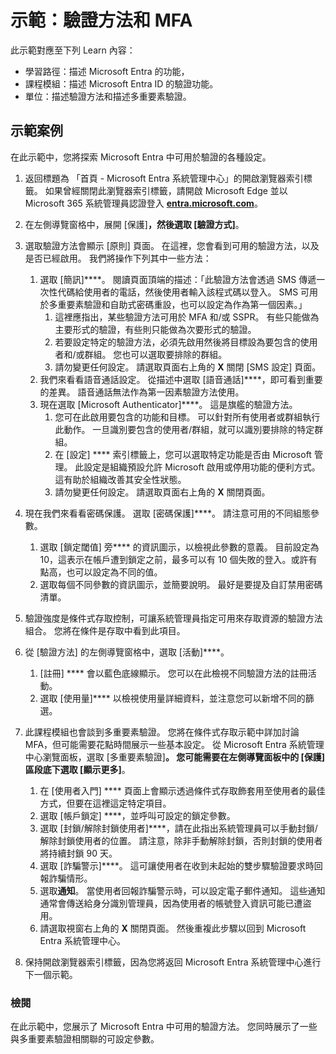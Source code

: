 <!---
---
示範：標題：「探索 Microsoft Entra ID 使用者設定」學習路徑/課程模組/單元：「學習路徑：描述 Microsoft Entra 的功能；課程模組 2：描述 Microsoft Entra ID 的功能和識別類型；單元 3：描述驗證方式和單元 4：描述多重要素驗證」
---
--->

# 示範：驗證方法和 MFA

此示範對應至下列 Learn 內容：

- 學習路徑：描述 Microsoft Entra 的功能，
- 課程模組：描述 Microsoft Entra ID 的驗證功能。
- 單位：描述驗證方法和描述多重要素驗證。

## 示範案例

在此示範中，您將探索 Microsoft Entra 中可用於驗證的各種設定。

1. 返回標題為 「首頁 - Microsoft Entra 系統管理中心」的開啟瀏覽器索引標籤。  如果曾經關閉此瀏覽器索引標籤，請開啟 Microsoft Edge 並以 Microsoft 365 系統管理員認證登入 **[entra.microsoft.com](https://entra.microsoft.com)**。

1. 在左側導覽窗格中，展開 [保護]****，然後選取 [驗證方式]****。

1. 選取驗證方法會顯示 [原則] 頁面。  在這裡，您會看到可用的驗證方法，以及是否已經啟用。  我們將操作下列其中一些方法：  
    1. 選取 [簡訊]****。  閱讀頁面頂端的描述：「此驗證方法會透過 SMS 傳遞一次性代碼給使用者的電話，然後使用者輸入該程式碼以登入。 SMS 可用於多重要素驗證和自助式密碼重設，也可以設定為作為第一個因素。」
        1. 這裡應指出，某些驗證方法可用於 MFA 和/或 SSPR。  有些只能做為主要形式的驗證，有些則只能做為次要形式的驗證。
        1. 若要設定特定的驗證方法，必須先啟用然後將目標設為要包含的使用者和/或群組。  您也可以選取要排除的群組。
        1. 請勿變更任何設定。  請選取頁面右上角的 **X** 關閉 [SMS 設定] 頁面。  
    1. 我們來看看語音通話設定。  從描述中選取 [語音通話]****，即可看到重要的差異。  語音通話無法作為第一因素驗證方法使用。
    1. 現在選取 [Microsoft Authenticator]****。  這是旗艦的驗證方法。  
        1. 您可在此啟用要包含的功能和目標。  可以針對所有使用者或群組執行此動作。 一旦識別要包含的使用者/群組，就可以識別要排除的特定群組。  
        1. 在 [設定] **** 索引標籤上，您可以選取特定功能是否由 Microsoft 管理。 此設定是組織預設允許 Microsoft 啟用或停用功能的便利方式。 這有助於組織改善其安全性狀態。
        1. 請勿變更任何設定。 請選取頁面右上角的 **X** 關閉頁面。
 
1. 現在我們來看看密碼保護。 選取 [密碼保護]****。  請注意可用的不同組態參數。  
    1. 選取 [鎖定閾值] 旁**** 的資訊圖示，以檢視此參數的意義。  目前設定為 10，這表示在帳戶遭到鎖定之前，最多可以有 10 個失敗的登入。或許有點高，也可以設定為不同的值。
    1. 選取每個不同參數的資訊圖示，並簡要說明。  最好是要提及自訂禁用密碼清單。

1. 驗證強度是條件式存取控制，可讓系統管理員指定可用來存取資源的驗證方法組合。 您將在條件是存取中看到此項目。

1. 從 [驗證方法] 的左側導覽窗格中，選取 [活動]****。
    1. [註冊] **** 會以藍色底線顯示。  您可以在此檢視不同驗證方法的註冊活動。
    1. 選取 [使用量]**** 以檢視使用量詳細資料，並注意您可以新增不同的篩選。

1. 此課程模組也會談到多重要素驗證。 您將在條件式存取示範中詳加討論 MFA，但可能需要花點時間展示一些基本設定。  從 Microsoft Entra 系統管理中心瀏覽面板，選取 [多重要素驗證]****。  您可能需要在左側導覽面板中的 [保護] 區段底下選取 [顯示更多]****。
    1. 在 [使用者入門] **** 頁面上會顯示透過條件式存取飾套用至使用者的最佳方式，但要在這裡這定特定項目。
    1. 選取 [帳戶鎖定] ****，並呼叫可設定的鎖定參數。
    1. 選取 [封鎖/解除封鎖使用者]****，請在此指出系統管理員可以手動封鎖/解除封鎖使用者的位置。  請注意，除非手動解除封鎖，否則封鎖的使用者將持續封鎖 90 天。
    1. 選取 [詐騙警示]****。  這可讓使用者在收到未起始的雙步驟驗證要求時回報詐騙情形。
    1. 選取**通知**。  當使用者回報詐騙警示時，可以設定電子郵件通知。 這些通知通常會傳送給身分識別管理員，因為使用者的帳號登入資訊可能已遭盜用。
    1. 請選取視窗右上角的 **X** 關閉頁面。  然後重複此步驟以回到 Microsoft Entra 系統管理中心。

1. 保持開啟瀏覽器索引標籤，因為您將返回 Microsoft Entra 系統管理中心進行下一個示範。

### 檢閱

在此示範中，您展示了 Microsoft Entra 中可用的驗證方法。  您同時展示了一些與多重要素驗證相關聯的可設定參數。
